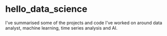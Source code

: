 # hello_data_science
I've summarised some of the projects and code I've worked on around data analyst, machine learning, time series analysis and AI.
